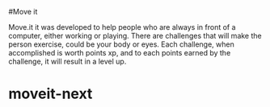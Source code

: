 #Move it

Move.it it was developed to help people who are always in front of a computer, either working or playing. There are challenges that will make the person exercise, could be your body or eyes. Each challenge, when accomplished is worth points xp, and to each points earned by the challenge, it will result in a level up.


# moveit-next
